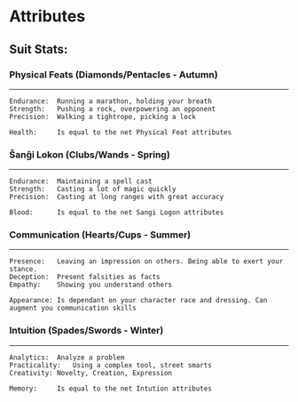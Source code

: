 # Attributes

## Suit Stats:

### Physical Feats (Diamonds/Pentacles - Autumn)
---
	Endurance:	Running a marathon, holding your breath
	Strength:	Pushing a rock, overpowering an opponent
	Precision:	Walking a tightrope, picking a lock

	Health: 	Is equal to the net Physical Feat attributes

### Ŝanĝi Lokon (Clubs/Wands - Spring)
---
	Endurance:	Maintaining a spell cast
	Strength:	Casting a lot of magic quickly
	Precision:	Casting at long ranges with great accuracy
	
	Blood:		Is equal to the net Sangi Logon attributes

### Communication (Hearts/Cups - Summer)
---

	Presence:	Leaving an impression on others. Being able to exert your stance.
	Deception:	Present falsities as facts
	Empathy:	Showing you understand others
	
	Appearance:	Is dependant on your character race and dressing. Can augment you communication skills
	
### Intuition (Spades/Swords - Winter)

<!--
needs fixing explanations
-->

---
	Analytics:	Analyze a problem
	Practicality:	Using a complex tool, street smarts
	Creativity:	Novelty, Creation, Expression
	
	Memory:		Is equal to the net Intution attributes


